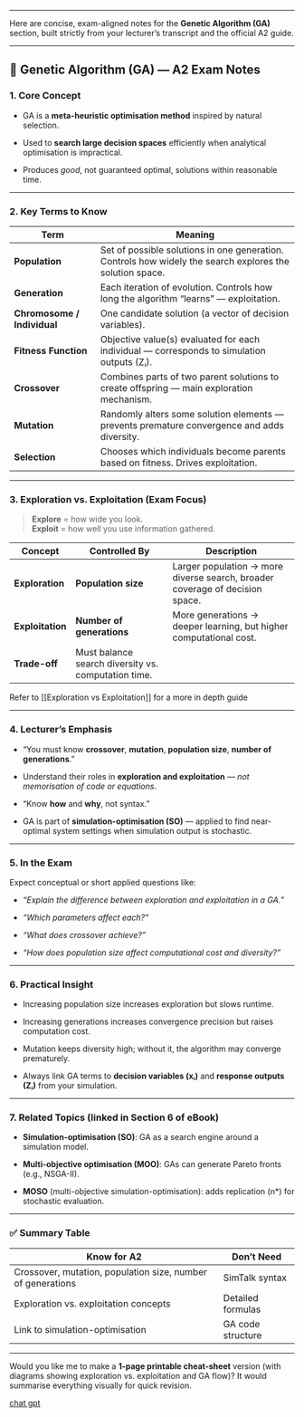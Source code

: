 
---
Here are concise, exam-aligned notes for the **Genetic Algorithm (GA)** section, built strictly from your lecturer’s transcript and the official A2 guide.

---

## 🧬 Genetic Algorithm (GA) — A2 Exam Notes

### 1. Core Concept

- GA is a **meta-heuristic optimisation method** inspired by natural selection.
    
- Used to **search large decision spaces** efficiently when analytical optimisation is impractical.
    
- Produces _good_, not guaranteed optimal, solutions within reasonable time.
    

---

### 2. Key Terms to Know

|Term|Meaning|
|---|---|
|**Population**|Set of possible solutions in one generation. Controls how widely the search explores the solution space.|
|**Generation**|Each iteration of evolution. Controls how long the algorithm “learns” — exploitation.|
|**Chromosome / Individual**|One candidate solution (a vector of decision variables).|
|**Fitness Function**|Objective value(s) evaluated for each individual — corresponds to simulation outputs (Zᵢ).|
|**Crossover**|Combines parts of two parent solutions to create offspring — main exploration mechanism.|
|**Mutation**|Randomly alters some solution elements — prevents premature convergence and adds diversity.|
|**Selection**|Chooses which individuals become parents based on fitness. Drives exploitation.|

---

### 3. Exploration vs. Exploitation (Exam Focus)

> **Explore** = how wide you look.  
> **Exploit** = how well you use information gathered.

|Concept|Controlled By|Description|
|---|---|---|
|**Exploration**|**Population size**|Larger population → more diverse search, broader coverage of decision space.|
|**Exploitation**|**Number of generations**|More generations → deeper learning, but higher computational cost.|
|**Trade-off**|Must balance search diversity vs. computation time.||

Refer to [[Exploration vs Exploitation]] for a more in depth guide

---

### 4. Lecturer’s Emphasis

- “You must know **crossover**, **mutation**, **population size**, **number of generations**.”
    
- Understand their roles in **exploration and exploitation** — _not memorisation of code or equations_.
    
- “Know **how** and **why**, not syntax.”
    
- GA is part of **simulation-optimisation (SO)** — applied to find near-optimal system settings when simulation output is stochastic.
    

---

### 5. In the Exam

Expect conceptual or short applied questions like:

- _“Explain the difference between exploration and exploitation in a GA.”_
    
- _“Which parameters affect each?”_
    
- _“What does crossover achieve?”_
    
- _“How does population size affect computational cost and diversity?”_
    

---

### 6. Practical Insight

- Increasing population size increases exploration but slows runtime.
    
- Increasing generations increases convergence precision but raises computation cost.
    
- Mutation keeps diversity high; without it, the algorithm may converge prematurely.
    
- Always link GA terms to **decision variables (xᵢ)** and **response outputs (Zᵢ)** from your simulation.
    

---

### 7. Related Topics (linked in Section 6 of eBook)

- **Simulation-optimisation (SO)**: GA as a search engine around a simulation model.
    
- **Multi-objective optimisation (MOO)**: GAs can generate Pareto fronts (e.g., NSGA-II).
    
- **MOSO** (multi-objective simulation-optimisation): adds replication (n*) for stochastic evaluation.
    

---

### ✅ Summary Table

|Know for A2|Don’t Need|
|---|---|
|Crossover, mutation, population size, number of generations|SimTalk syntax|
|Exploration vs. exploitation concepts|Detailed formulas|
|Link to simulation-optimisation|GA code structure|

---

Would you like me to make a **1-page printable cheat-sheet** version (with diagrams showing exploration vs. exploitation and GA flow)? It would summarise everything visually for quick revision.

[chat gpt](https://chatgpt.com/share/69010009-cd78-8013-aa92-15842a3f8e14)

